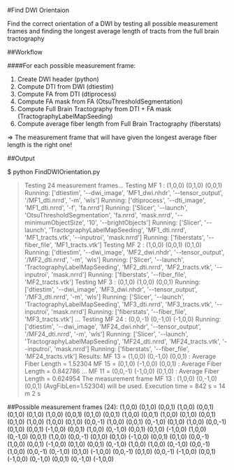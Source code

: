 #Find DWI Orientaion

Find the correct orientation of a DWI by testing all possible measurement frames and finding the longest average length of tracts from the full brain tractography

##Workflow

####For each possible measurement frame:

1. Create DWI header (python)
2. Compute DTI from DWI (dtiestim)
3. Compute FA from DTI (dtiprocess)
4. Compute FA mask from FA (OtsuThresholdSegmentation)
5. Compute Full Brain Tractography from DTI + FA mask (TractographyLabelMapSeeding)
6. Compute average fiber length from Full Brain Tractography (fiberstats)

=> The measurement frame that will have given the longest average fiber length is the right one!

##Output

$ python FindDWIOrientation.py
> Testing 24 measurement frames...
> Testing MF 1 : (1,0,0) (0,1,0) (0,0,1)
> Running: ['dtiestim', '--dwi_image', 'MF1_dwi.nhdr', '--tensor_output', '/MF1_dti.nrrd', '-m', 'wls']
> Running: ['dtiprocess', '--dti_image', 'MF1_dti.nrrd', '-f', 'fa.nrrd']
> Running: ['Slicer', '--launch', 'OtsuThresholdSegmentation', 'fa.nrrd', 'mask.nrrd', '--minimumObjectSize', '10', '--brightObjects']
> Running: ['Slicer', '--launch', 'TractographyLabelMapSeeding', 'MF1_dti.nrrd', 'MF1_tracts.vtk', '--inputroi', 'mask.nrrd']
> Running: ['fiberstats', '--fiber_file', 'MF1_tracts.vtk']
> Testing MF 2 : (1,0,0) (0,0,1) (0,1,0)
> Running: ['dtiestim', '--dwi_image', 'MF2_dwi.nhdr', '--tensor_output', '/MF2_dti.nrrd', '-m', 'wls']
> Running: ['Slicer', '--launch', 'TractographyLabelMapSeeding', 'MF2_dti.nrrd', 'MF2_tracts.vtk', '--inputroi', 'mask.nrrd']
> Running: ['fiberstats', '--fiber_file', 'MF2_tracts.vtk']
> Testing MF 3 : (0,1,0) (1,0,0) (0,0,1)
> Running: ['dtiestim', '--dwi_image', 'MF3_dwi.nhdr', '--tensor_output', '/MF3_dti.nrrd', '-m', 'wls']
> Running: ['Slicer', '--launch', 'TractographyLabelMapSeeding', 'MF3_dti.nrrd', 'MF3_tracts.vtk', '--inputroi', 'mask.nrrd']
> Running: ['fiberstats', '--fiber_file', 'MF3_tracts.vtk']
...
> Testing MF 24 : (0,0,-1) (0,-1,0) (-1,0,0)
> Running: ['dtiestim', '--dwi_image', 'MF24_dwi.nhdr', '--tensor_output', '/MF24_dti.nrrd', '-m', 'wls']
> Running: ['Slicer', '--launch', 'TractographyLabelMapSeeding', 'MF24_dti.nrrd', 'MF24_tracts.vtk', '--inputroi', 'mask.nrrd']
> Running: ['fiberstats', '--fiber_file', 'MF24_tracts.vtk']
> Results:
> MF 13 = (1,0,0) (0,-1,0) (0,0,1) 	: Average Fiber Length = 1.52304
> MF 15 = (0,1,0) (-1,0,0) (0,0,1) 	: Average Fiber Length = 0.842786
...
> MF 11 = (0,0,-1) (-1,0,0) (0,1,0) 	: Average Fiber Length = 0.624954
> The measurement frame MF 13 : (1,0,0) (0,-1,0) (0,0,1) (AvgFibLen=1.52304) will be used.
> Execution time = 842 s = 14 m 2 s

##Possible measurement frames (24):
(1,0,0) (0,1,0) (0,0,1)
(1,0,0) (0,0,1) (0,1,0)
(0,1,0) (1,0,0) (0,0,1)
(0,1,0) (0,0,1) (1,0,0)
(0,0,1) (1,0,0) (0,1,0)
(0,0,1) (0,1,0) (1,0,0)
(1,0,0) (0,1,0) (0,0,-1)
(1,0,0) (0,0,1) (0,-1,0)
(0,1,0) (1,0,0) (0,0,-1)
(0,1,0) (0,0,1) (-1,0,0)
(0,0,1) (1,0,0) (0,-1,0)
(0,0,1) (0,1,0) (-1,0,0)
(1,0,0) (0,-1,0) (0,0,1)
(1,0,0) (0,0,-1) (0,1,0)
(0,1,0) (-1,0,0) (0,0,1)
(0,1,0) (0,0,-1) (1,0,0)
(0,0,1) (-1,0,0) (0,1,0)
(0,0,1) (0,-1,0) (1,0,0)
(1,0,0) (0,-1,0) (0,0,-1)
(1,0,0) (0,0,-1) (0,-1,0)
(0,1,0) (-1,0,0) (0,0,-1)
(0,1,0) (0,0,-1) (-1,0,0)
(0,0,1) (-1,0,0) (0,-1,0)
(0,0,1) (0,-1,0) (-1,0,0)


